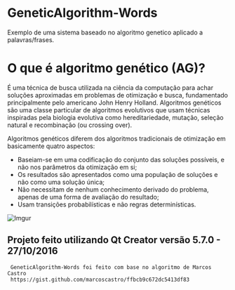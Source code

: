 # GeneticAlgorithm-Words

Exemplo de uma sistema baseado no algoritmo genetico aplicado a palavras/frases.

# O que é algoritmo genético (AG)?

É uma técnica de busca utilizada na ciência da computação para achar soluções aproximadas em problemas de otimização e busca, fundamentado principalmente pelo americano John Henry Holland. Algoritmos genéticos são uma classe particular de algoritmos evolutivos que usam técnicas inspiradas pela biologia evolutiva como hereditariedade, mutação, seleção natural e recombinação (ou crossing over).

Algoritmos genéticos diferem dos algoritmos tradicionais de otimização em basicamente quatro aspectos:

* Baseiam-se em uma codificação do conjunto das soluções possíveis, e não nos parâmetros da otimização em si;
* Os resultados são apresentados como uma população de soluções e não como uma solução única;
* Não necessitam de nenhum conhecimento derivado do problema, apenas de uma forma de avaliação do resultado;
* Usam transições probabilísticas e não regras determinísticas.

![Imgur](http://i.imgur.com/qHjOUm0.jpg)

<h2> Projeto feito utilizando Qt Creator versão 5.7.0 - 27/10/2016 </h2>

     GeneticAlgorithm-Words foi feito com base no algoritmo de Marcos Castro
     https://gist.github.com/marcoscastro/ffbcb9c672dc5413df83
